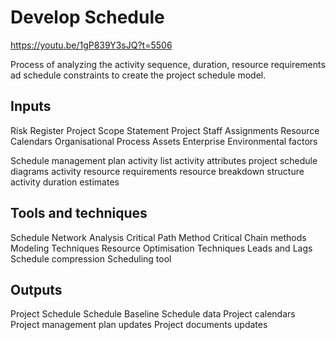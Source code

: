 # Develop Schedule

https://youtu.be/1gP839Y3sJQ?t=5506

Process of analyzing the activity sequence, duration, resource requirements ad schedule constraints to create the project schedule model.

## Inputs
Risk Register
Project Scope Statement
Project Staff Assignments
Resource Calendars
Organisational Process Assets
Enterprise Environmental factors

Schedule management plan
activity list
activity attributes
project schedule diagrams
activity resource requirements
resource breakdown structure
activity duration estimates

## Tools and techniques
Schedule Network Analysis
Critical Path Method
Critical Chain methods
Modeling Techniques
Resource Optimisation Techniques
Leads and Lags
Schedule compression
Scheduling tool

## Outputs
Project Schedule
Schedule Baseline
Schedule data
Project calendars
Project management plan updates
Project documents updates


